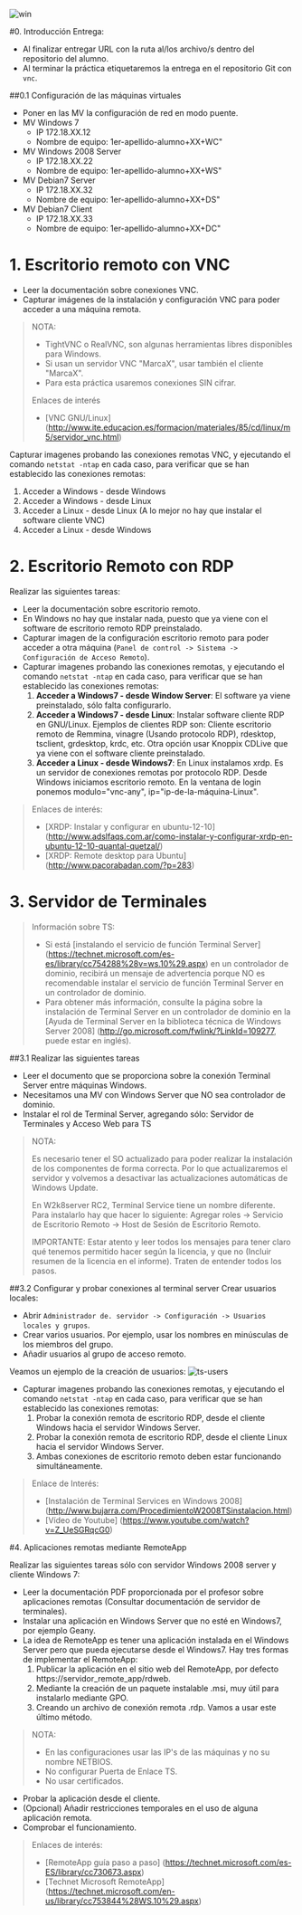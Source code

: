 
![win](./escritorioremotowin.jpeg)

#0. Introducción
Entrega:
* Al finalizar entregar URL con la ruta al/los archivo/s dentro del repositorio del alumno.
* Al terminar la práctica etiquetaremos la entrega en el repositorio Git con `vnc`.

##0.1 Configuración de las máquinas virtuales
* Poner en las MV la configuración de red en modo puente.
* MV Windows 7
    * IP 172.18.XX.12
    * Nombre de equipo: 1er-apellido-alumno+XX+WC"
* MV Windows 2008 Server
    * IP 172.18.XX.22
    * Nombre de equipo: 1er-apellido-alumno+XX+WS"
* MV Debian7 Server
    * IP 172.18.XX.32
    * Nombre de equipo: 1er-apellido-alumno+XX+DS"
* MV Debian7 Client
    * IP 172.18.XX.33
    * Nombre de equipo: 1er-apellido-alumno+XX+DC"

# 1. Escritorio remoto con VNC
* Leer la documentación sobre conexiones VNC.
* Capturar imágenes de la instalación y configuración VNC para poder acceder a una máquina remota. 

> NOTA:
> 
> * TightVNC o RealVNC, son algunas herramientas libres disponibles para Windows.
> * Si usan un servidor VNC "MarcaX", usar también el cliente "MarcaX".
> * Para esta práctica usaremos conexiones SIN cifrar.
>
> Enlaces de interés
>
> * [VNC GNU/Linux] (http://www.ite.educacion.es/formacion/materiales/85/cd/linux/m5/servidor_vnc.html)
>

Capturar imagenes probando las conexiones remotas VNC, y ejecutando el 
comando `netstat -ntap` en cada caso, para verificar que se han establecido 
las conexiones remotas:

1. Acceder a Windows - desde Windows
1. Acceder a Windows - desde Linux
1. Acceder a Linux - desde Linux (A lo mejor no hay que instalar el software cliente VNC)
1. Acceder a Linux - desde Windows

# 2. Escritorio Remoto con RDP

Realizar las siguientes tareas:

* Leer la documentación sobre escritorio remoto.
* En Windows no hay que instalar nada, puesto que ya viene con el software de escritorio remoto RDP preinstalado.
* Capturar imagen de la configuración escritorio remoto para poder acceder a otra máquina 
(`Panel de control -> Sistema -> Configuración de Acceso Remoto`).
* Capturar imagenes probando las conexiones remotas, y ejecutando el 
comando `netstat -ntap` en cada caso, para verificar que se han establecido 
las conexiones remotas:
    1. **Acceder a Windows7 - desde Window Server**: El software ya viene preinstalado, sólo falta configurarlo.
    1. **Acceder a Windows7 - desde Linux**: Instalar software cliente RDP en GNU/Linux. Ejemplos de clientes RDP son: Cliente escritorio remoto de Remmina, vinagre (Usando protocolo RDP), rdesktop, tsclient, grdesktop, krdc, etc. Otra opción usar Knoppix CDLive que ya viene con el software cliente preinstalado.
    1. **Acceder a Linux - desde Windows7**: En Linux instalamos xrdp. Es un servidor de conexiones remotas por protocolo RDP. 
    Desde Windows iniciamos escritorio remoto. En la ventana de login ponemos modulo="vnc-any", ip="ip-de-la-máquina-Linux".

> Enlaces de interés:
>
> * [XRDP: Instalar y configurar en ubuntu-12-10] (http://www.adslfaqs.com.ar/como-instalar-y-configurar-xrdp-en-ubuntu-12-10-quantal-quetzal/)
> * [XRDP: Remote desktop para Ubuntu] (http://www.pacorabadan.com/?p=283)


# 3. Servidor de Terminales

> Información sobre TS:
>
> * Si está [instalando el servicio de función Terminal Server] (https://technet.microsoft.com/es-es/library/cc754288%28v=ws.10%29.aspx) en un controlador de dominio, recibirá un mensaje de advertencia porque NO es recomendable instalar el servicio de función Terminal Server en un controlador de dominio.
> * Para obtener más información, consulte la página sobre la instalación de Terminal Server en un controlador de dominio en la [Ayuda de Terminal Server en la biblioteca técnica de Windows Server 2008] (http://go.microsoft.com/fwlink/?LinkId=109277, puede estar en inglés).

##3.1 Realizar las siguientes tareas

* Leer el documento que se proporciona sobre la conexión Terminal Server entre máquinas Windows.
* Necesitamos una MV con Windows Server que NO sea controlador de dominio.
* Instalar el rol de Terminal Server, agregando sólo: Servidor de Terminales y Acceso Web para TS

> NOTA:
>
> Es necesario tener el SO actualizado para poder realizar la instalación de los componentes de forma correcta. Por lo que actualizaremos el servidor y volvemos a desactivar las actualizaciones automáticas de Windows Update.
>
> En W2k8server RC2, Terminal Service tiene un nombre diferente. Para instalarlo hay que hacer lo siguiente: Agregar roles -> Servicio de Escritorio Remoto -> Host de Sesión de Escritorio Remoto.
>
> IMPORTANTE: Estar atento y leer todos los mensajes para tener claro qué tenemos permitido hacer según la licencia, y que no (Incluir resumen de la licencia en el informe). Traten de entender todos los pasos.

##3.2 Configurar y probar conexiones al terminal server
Crear usuarios locales:
* Abrir `Administrador de. servidor -> Configuración -> Usuarios locales y grupos`.
* Crear varios usuarios. Por ejemplo, usar los nombres en minúsculas de los miembros del grupo.
* Añadir usuarios al grupo de acceso remoto.

Veamos un ejemplo de la creación de usuarios:
![ts-users](./ts-w2k8-users.png)

* Capturar imagenes probando las conexiones remotas, y ejecutando el 
comando `netstat -ntap` en cada caso, para verificar que se han establecido 
las conexiones remotas:
    1. Probar la conexión remota de escritorio RDP, desde el cliente Windows hacia el servidor Windows Server.
    1. Probar la conexión remota de escritorio RDP, desde el cliente Linux hacia el servidor Windows Server.
    1. Ambas conexiones de escritorio remoto deben estar funcionando simultáneamente.

> Enlace de Interés:
>
> * [Instalación de Terminal Services en Windows 2008] (http://www.bujarra.com/ProcedimientoW2008TSinstalacion.html)
> * [Vídeo de Youtube] (https://www.youtube.com/watch?v=Z_UeSGRqcG0)

#4. Aplicaciones remotas mediante RemoteApp

Realizar las siguientes tareas sólo con servidor Windows 2008 server y cliente Windows 7:
* Leer la documentación PDF proporcionada por el profesor sobre aplicaciones remotas (Consultar documentación de servidor de terminales).
* Instalar una aplicación en Windows Server que no esté en Windows7, por ejemplo Geany.
* La idea de RemoteApp es tener una aplicación instalada en el Windows Server pero que pueda ejecutarse desde el Windows7. Hay tres formas de implementar el RemoteApp:
    1. Publicar la aplicación en el sitio web del RemoteApp, por defecto https://servidor_remote_app/rdweb.
    1. Mediante la creación de un paquete instalable .msi, muy útil para instalarlo mediante GPO.
    1. Creando un archivo de conexión remota .rdp. Vamos a usar este último método.

> NOTA:
>
> * En las configuraciones usar las IP's de las máquinas y no su nombre NETBIOS.
> * No configurar Puerta de Enlace TS.
> * No usar certificados.

* Probar la aplicación desde el cliente.
* (Opcional) Añadir restricciones temporales en el uso de alguna aplicación remota.
* Comprobar el funcionamiento.

> Enlaces de interés:
> * [RemoteApp guía paso a paso] (https://technet.microsoft.com/es-ES/library/cc730673.aspx)
> * [Technet Microsoft RemoteApp] (https://technet.microsoft.com/en-us/library/cc753844%28WS.10%29.aspx)

